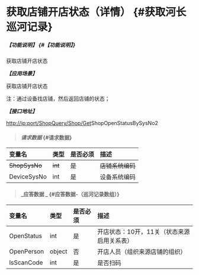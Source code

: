 # 获取店铺开店状态（详情） {#获取河长巡河记录}

##### _【功能说明】_ {#【功能说明】}

获取店铺开店状态

_**【应用场景】**_

获取店铺开店状态

注：通过设备找店铺，然后返回店铺的状态；

_**【接口地址】**_

[http://ip:port/ShopQuery/Shop/Get](http://ip:port/HMQuery/PatrolRiver/GetPatrolRivers)ShopOpenStatusBySysNo2

> #### _请求数据_ {#请求数据}

| 变量名 | 类型 | 是否必须 | 描述 |
| :--- | :--- | :--- | :--- |
| ~~ShopSysNo~~ | ~~int~~ | ~~是~~ | ~~店铺系统编码~~ |
| DeviceSysNo | int | 是 | 设备系统编码 |

> #### _应答数据 _ {#应答数据-（巡河记录数组）}

| 变量名 | 类型 | 是否必须 | 描述 |
| :--- | :--- | :--- | :--- |
| OpenStatus | int | 是 | 开店状态：10开，11关（状态来源启用关系表） |
| OpenPerson | object | 否 | 开店人员（组织来源店铺的组织） |
| IsScanCode| int| 是 | 是否扫码 |




